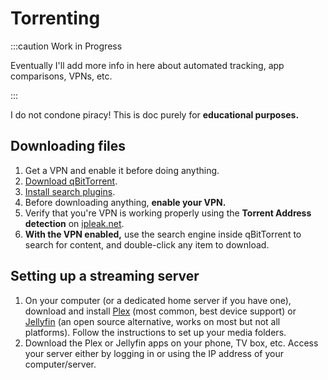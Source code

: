 # Torrenting
:::caution Work in Progress

Eventually I'll add more info in here about automated tracking, app comparisons, VPNs, etc.

:::

I do not condone piracy! This is doc purely for **educational purposes.**

## Downloading files
1. Get a VPN and enable it before doing anything.
2. [Download qBitTorrent](https://www.qbittorrent.org).
3. [Install search plugins](https://github.com/qbittorrent/search-plugins/wiki/Install-search-plugins).
4. Before downloading anything, **enable your VPN.**
5. Verify that you're VPN is working properly using the **Torrent Address detection** on [ipleak.net](https://ipleak.net). 
6. **With the VPN enabled,** use the search engine inside qBitTorrent to search for content, and double-click any item to download.

## Setting up a streaming server
1. On your computer (or a dedicated home server if you have one), download and install [Plex](https://www.plex.tv) (most common, best device support) or [Jellyfin](https://jellyfin.org) (an open source alternative, works on most but not all platforms). Follow the instructions to set up your media folders.
2. Download the Plex or Jellyfin apps on your phone, TV box, etc. Access your server either by logging in or using the IP address of your computer/server.